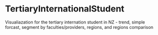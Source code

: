 # TertiaryInternationalStudent
Visualiazation for the tertiary internation student in NZ - trend, simple forcast, segment by faculties/providers, regions, and regions comparison
